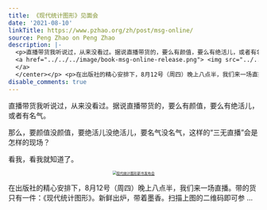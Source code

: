 ```yaml
---
title: 《现代统计图形》见面会
date: '2021-08-10'
linkTitle: https://www.pzhao.org/zh/post/msg-online/
source: Peng Zhao on Peng Zhao
description: |-
  <p>直播带货我听说过，从来没看过。据说直播带货的，要么有颜值，要么有绝活儿，或者有名气。</p> <p>那么，要颜值没颜值，要绝活儿没绝活儿，要名气没名气，这样的“三无直播”会是怎样的现场？</p> <p>看我，看我就知道了。</p> <p><center>
  <a href="../../../image/book-msg-online-release.png"> <img src="../../../image/book-msg-online-release.png" style="zoom: 50%;" align="middle" alt="现代统计图形新书发布会" />
  </a>
  </center></p> <p>在出版社的精心安排下，8月12号（周四）晚上八点半，我们来一场直播。带的货只有一件：《现代统计图形》。新鲜出炉，带着墨香。扫描上图的二维码即可参 ...
disable_comments: true
---
```

<p>直播带货我听说过，从来没看过。据说直播带货的，要么有颜值，要么有绝活儿，或者有名气。</p> <p>那么，要颜值没颜值，要绝活儿没绝活儿，要名气没名气，这样的“三无直播”会是怎样的现场？</p> <p>看我，看我就知道了。</p> <p><center>
<a href="../../../image/book-msg-online-release.png"> <img src="../../../image/book-msg-online-release.png" style="zoom: 50%;" align="middle" alt="现代统计图形新书发布会" />
</a>
</center></p> <p>在出版社的精心安排下，8月12号（周四）晚上八点半，我们来一场直播。带的货只有一件：《现代统计图形》。新鲜出炉，带着墨香。扫描上图的二维码即可参 ...